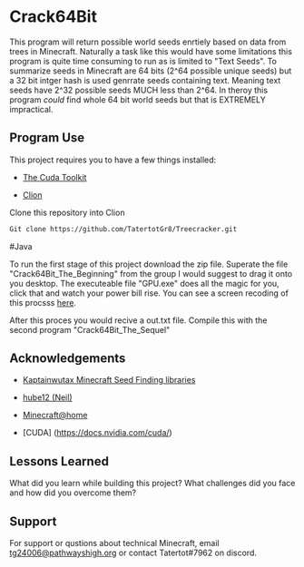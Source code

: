
# Crack64Bit

This program will return possible world seeds enrtiely based on data from trees in Minecraft.  Naturally a task like this would have some limitations this program is quite time consuming to run as is limited to "Text Seeds". To summarize seeds in Minecraft are 64 bits (2^64 possible unique seeds) but a 32 bit intger hash is used genrrate seeds containing text. Meaning text seeds have 2^32 possible seeds MUCH less than 2^64. In theroy this program *could* find whole 64 bit world seeds but that is EXTREMELY impractical.   





## Program Use 
This project requires you to have a few things installed: 

- [The Cuda Toolkit](https://developer.nvidia.com/cuda-toolkit)

- [Clion](https://www.jetbrains.com/clion/)

 

Clone this repository into Clion 

```bash 
Git clone https://github.com/TatertotGr8/Treecracker.git

```



#Java
 




To run the first stage of this project download the zip file. 
Superate  the file "Crack64Bit_The_Beginning" from the group I would suggest to drag it onto you desktop. 
The executeable file "GPU.exe" does all the magic for you, click that and watch your power bill rise. 
You can see a screen recoding of this procsss [here](https://youtu.be/m_Qbvg5l4D8). 


After this proces you would recive a out.txt file.  Compile this with the second program "Crack64Bit_The_Sequel" 
## Acknowledgements

 - [Kaptainwutax Minecraft Seed Finding libraries](https://kaptainwutax.seedfinding.com/)
  
 - [hube12 (Neil)](https://github.com/hube12)

 - [Minecraft@home](https://minecraftathome.com/)
 
 - [CUDA] (https://docs.nvidia.com/cuda/)

## Lessons Learned

What did you learn while building this project? What challenges did you face and how did you overcome them?


## Support

For support or qustions about technical Minecraft, email tg24006@pathwayshigh.org or contact Tatertot#7962 on discord.


